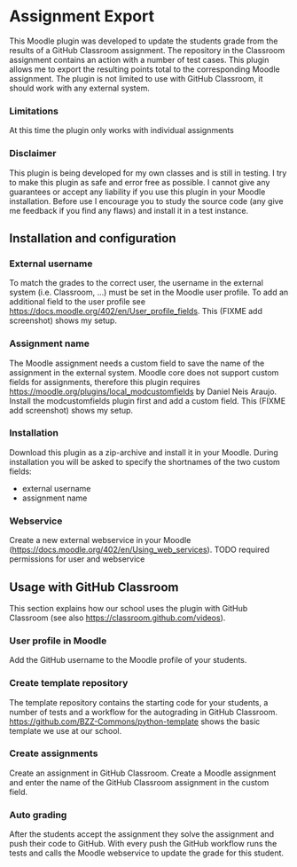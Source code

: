 # Assignment Export

This Moodle plugin was developed to update the students grade from the results of a GitHub Classroom assignment. The repository in the Classroom assignment contains an action with a number of test cases. This plugin allows me to export the resulting points total to the corresponding Moodle assignment.
The plugin is not limited to use with GitHub Classroom, it should work with any external system.
### Limitations
At this time the plugin only works with individual assignments
### Disclaimer
This plugin is being developed for my own classes and is still in testing. I try to make this plugin as safe and error free as possible. I cannot give any guarantees or accept any liability if you use this plugin in your Moodle installation. Before use I encourage you to study the source code (any give me feedback if you find any flaws) and install it in a test instance. 
## Installation and configuration
### External username
To match the grades to the correct user, the username in the external system (i.e. Classroom, ...) must be set in the Moodle user profile. To add an additional field to the user profile see https://docs.moodle.org/402/en/User_profile_fields.
This (FIXME add screenshot) shows my setup.
### Assignment name
The Moodle assignment needs a custom field to save the name of the assignment in the external system. Moodle core does not support custom fields for assignments, therefore this plugin requires https://moodle.org/plugins/local_modcustomfields by Daniel Neis Araujo. Install the modcustomfields plugin first and add a custom field.
This (FIXME add screenshot) shows my setup.
### Installation
Download this plugin as a zip-archive and install it in your Moodle. During installation you will be asked to specify the shortnames of the two custom fields:

 - external username
 - assignment name
### Webservice
Create a new external webservice in your Moodle (https://docs.moodle.org/402/en/Using_web_services).
TODO required permissions for user and webservice
## Usage with GitHub Classroom
This section explains how our school uses the plugin with GitHub Classroom (see also https://classroom.github.com/videos).
### User profile in Moodle
Add the GitHub username to the Moodle profile of your students. 
### Create template repository
The template repository contains the starting code for your students, a number of tests and a workflow for the autograding in GitHub Classroom. https://github.com/BZZ-Commons/python-template shows the basic template we use at our school.
### Create assignments
Create an assignment in GitHub Classroom. 
Create a Moodle assignment and enter the name of the GitHub Classroom assignment in the custom field.
### Auto grading
After the students accept the assignment they solve the assignment and push their code to GitHub. With every push the GitHub workflow runs the tests and calls the Moodle webservice to update the grade for this student.
